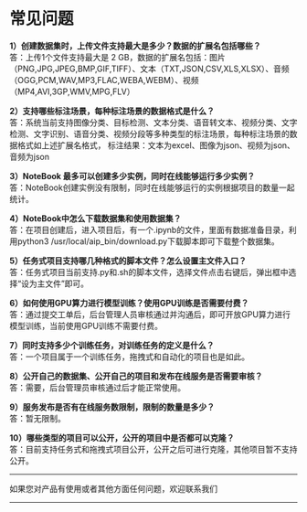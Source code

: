 # 常见问题

**1）创建数据集时，上传文件支持最大是多少？数据的扩展名包括哪些？**  
答：上传1个文件支持最大是 2 GB，数据的扩展名包括：图片（PNG,JPG,JPEG,BMP,GIF,TIFF）、文本（TXT,JSON,CSV,XLS,XLSX）、音频（OGG,PCM,WAV,MP3,FLAC,WEBA,WEBM）、视频（MP4,AVI,3GP,WMV,MPG,FLV）

**2）支持哪些标注场景，每种标注场景的数据格式是什么？**  
答：系统当前支持图像分类、目标检测、文本分类、语音转文本、视频分类、文字检测、文字识别、语音分类、视频分段等多种类型的标注场景，每种标注场景的数据格式如上述扩展名格式，
标注结果：文本为excel、图像为json、视频为json、音频为json

**3）NoteBook 最多可以创建多少实例，同时在线能够运行多少实例？**  
答：NoteBook创建实例没有限制，同时在线能够运行的实例根据项目的数量一起统计。

**4）NoteBook中怎么下载数据集和使用数据集？**  
答：在项目创建后，进入项目后，有一个.ipynb的文件，里面有数据准备目录，利用python3 /usr/local/aip_bin/download.py下载脚本即可下载整个数据集。

**5）任务式项目支持哪几种格式的脚本文件？怎么设置主文件入口？**  
答：任务式项目当前支持.py和.sh的脚本文件，选择文件点击右键后，弹出框中选择“设为主文件”即可。

**6）如何使用GPU算力进行模型训练？使用GPU训练是否需要付费？**  
答：通过提交工单后，后台管理人员审核通过并沟通后，即可开放GPU算力进行模型训练，当前使用GPU训练不需要付费。

**7）同时支持多少个训练任务，对训练任务的定义是什么？**  
答：一个项目属于一个训练任务，拖拽式和自动化的项目也是如此。

**8）公开自己的数据集、公开自己的项目和发布在线服务是否需要审核？**  
答：需要，后台管理员审核通过后才能正常使用。

**9）服务发布是否有在线服务数限制，限制的数量是多少？**  
答：暂无限制。

**10）哪些类型的项目可以公开，公开的项目中是否都可以克隆？**  
答：目前支持任务式和拖拽式项目公开，公开之后可进行克隆，其他项目暂不支持公开。


---

如果您对产品有使用或者其他方面任何问题，欢迎联系我们

---
